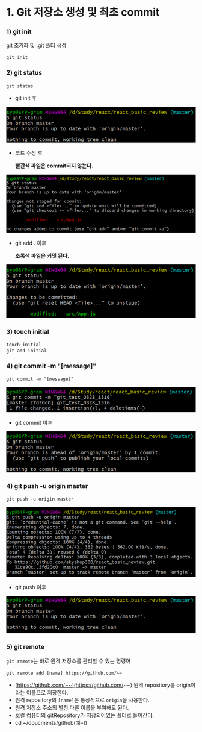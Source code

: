 # 1. Git 저장소 생성 및 최초 commit

### 1) git init

git 초기화 및 .git 폴더 생성

    git init 

### 2) git status

    git status

- git init 후

![1%20Git%20commit/Untitled.png](1%20Git%20commit/Untitled.png)

- 코드 수정 후

    **빨간색 파일은 commit되지 않는다.**

![1%20Git%20commit/Untitled%201.png](1%20Git%20commit/Untitled%201.png)

- git add . 이후

    **초록색 파일은 커밋 된다.**

![1%20Git%20commit/Untitled%202.png](1%20Git%20commit/Untitled%202.png)

### 3) touch initial

    touch initial
    git add initial

### 4) git commit -m "[message]"

    git commit -m "[message]"

![1%20Git%20commit/Untitled%203.png](1%20Git%20commit/Untitled%203.png)

- git commit 이후

![1%20Git%20commit/Untitled%204.png](1%20Git%20commit/Untitled%204.png)

### 4) git push -u origin master

    git push -u origin master

![1%20Git%20commit/Untitled%205.png](1%20Git%20commit/Untitled%205.png)

- git push 이후

![1%20Git%20commit/Untitled%206.png](1%20Git%20commit/Untitled%206.png)

### 5) git remote

`git remote`는 바로 원격 저장소를 관리할 수 있는 명령어

    git remote add [name] https://github.com/~~

- [https://github.com/~~](https://github.com/~~) 원격 repository를 origin이라는 이름으로 저장한다.
- 원격 repository의 `[name]`은 통상적으로 `origin`을 사용한다.
- 원격 저장소 주소의 별칭 다른 이름을 부여해도 된다.
- 로컬 컴퓨터의 gitRepository가 저장되어있는 폴더로 들어간다.
- cd ~/doucments/github(예시)